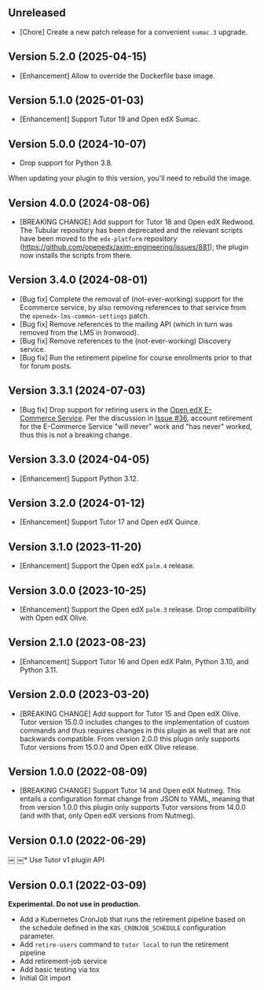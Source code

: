 ## Unreleased

* [Chore] Create a new patch release for a convenient `sumac.3` upgrade.

## Version 5.2.0 (2025-04-15)

* [Enhancement] Allow to override the Dockerfile base image.

## Version 5.1.0 (2025-01-03)

* [Enhancement] Support Tutor 19 and Open edX Sumac.

## Version 5.0.0 (2024-10-07)

* Drop support for Python 3.8.

When updating your plugin to this version, you'll need to rebuild the image.

## Version 4.0.0 (2024-08-06)

* [BREAKING CHANGE] Add support for Tutor 18 and Open edX Redwood.
  The Tubular repository has been deprecated and the relevant scripts
  have been moved to the `edx-platform` repository (https://github.com/openedx/axim-engineering/issues/881); the plugin now installs the scripts from there.

## Version 3.4.0 (2024-08-01)

* [Bug fix] Complete the removal of (not-ever-working) support for the Ecommerce service, by also removing references to that service from the `openedx-lms-common-settings` patch.
* [Bug fix] Remove references to the mailing API (which in turn was removed from the LMS in Ironwood).
* [Bug fix] Remove references to the (not-ever-working) Discovery service.
* [Bug fix] Run the retirement pipeline for course enrollments prior to that for forum posts.

## Version 3.3.1 (2024-07-03)

* [Bug fix] Drop support for retiring users in the [Open edX E-Commerce Service](https://github.com/openedx/ecommerce).
  Per the discussion in [Issue #36](https://github.com/hastexo/tutor-contrib-retirement/issues/36), account retirement for the E-Commerce Service "will never" work and "has never" worked, thus this is not a breaking change.

## Version 3.3.0 (2024-04-05)

* [Enhancement] Support Python 3.12.

## Version 3.2.0 (2024-01-12)

* [Enhancement] Support Tutor 17 and Open edX Quince.

## Version 3.1.0 (2023-11-20)

* [Enhancement] Support the Open edX `palm.4` release.

## Version 3.0.0 (2023-10-25)

* [Enhancement] Support the Open edX `palm.3` release. Drop
  compatibility with Open edX Olive.

## Version 2.1.0 (2023-08-23)

* [Enhancement] Support Tutor 16 and Open edX Palm, Python 3.10, and Python 3.11.

## Version 2.0.0 (2023-03-20)

* [BREAKING CHANGE] Add support for Tutor 15 and Open edX Olive.
  Tutor version 15.0.0 includes changes to the implementation of
  custom commands and thus requires changes in this plugin as well
  that are not backwards compatible.
  From version 2.0.0 this plugin only supports Tutor versions
  from 15.0.0 and Open edX Olive release.

## Version 1.0.0 (2022-08-09)

* [BREAKING CHANGE] Support Tutor 14 and Open edX Nutmeg. This entails
  a configuration format change from JSON to YAML, meaning that from
  version 1.0.0 this plugin only supports Tutor versions from 14.0.0
  (and with that, only Open edX versions from Nutmeg).

## Version 0.1.0 (2022-06-29)
￼
￼* Use Tutor v1 plugin API

## Version 0.0.1 (2022-03-09)

**Experimental. Do not use in production.**

* Add a Kubernetes CronJob that runs the retirement pipeline based on
  the schedule defined in the `K8S_CRONJOB_SCHEDULE` configuration
  parameter.
* Add `retire-users` command to `tutor local` to run the retirement pipeline
* Add retirement-job service
* Add basic testing via tox
* Initial Git import
